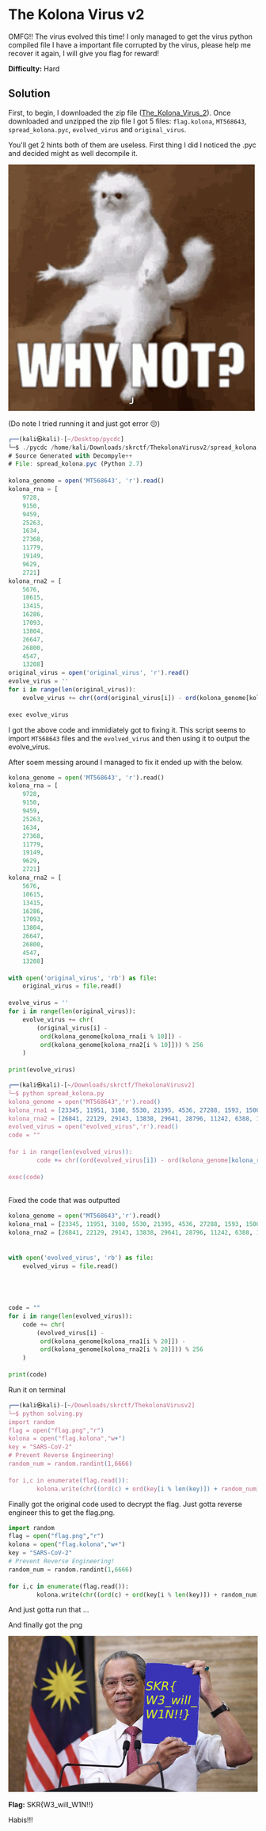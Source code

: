 # The Kolona Virus v2

OMFG!! The virus evolved this time! I only managed to get the virus python compiled file
I have a important file corrupted by the virus, please help me recover it again, I will give you flag for reward!

**Difficulty:** Hard

## Solution

First, to begin, I downloaded the zip file ([The_Kolona_Virus_2](The_Kolona_Virus_2.zip)). Once downloaded and unzipped the zip file I got 5 files: `flag.kolona`, `MT568643`, `spread_kolona.pyc`, `evolved_virus` and `original_virus`.

You'll get 2 hints both of them are useless. First thing I did I noticed the .pyc and decided might as well decompile it. 

![alt text](image.png)

(Do note I tried running it and just got error 😔)

```js                                                                          
┌──(kali㉿kali)-[~/Desktop/pycdc]
└─$ ./pycdc /home/kali/Downloads/skrctf/ThekolonaVirusv2/spread_kolona.pyc
# Source Generated with Decompyle++
# File: spread_kolona.pyc (Python 2.7)

kolona_genome = open('MT568643', 'r').read()
kolona_rna = [
    9728,
    9150,
    9459,
    25263,
    1634,
    27368,
    11779,
    19149,
    9629,
    2721]
kolona_rna2 = [
    5676,
    10615,
    13415,
    16286,
    17093,
    13804,
    26647,
    26800,
    4547,
    13208]
original_virus = open('original_virus', 'r').read()
evolve_virus = ''
for i in range(len(original_virus)):
    evolve_virus += chr((ord(original_virus[i]) - ord(kolona_genome[kolona_rna[i % 10]]) - ord(kolona_genome[kolona_rna2[i % 10]])) % 256)

exec evolve_virus
```

I got the above code and immidiately got to fixing it. This script seems to import `MT568643` files and the `evolved_virus` and then using it to output the evolve_virus.

After soem messing around I managed to fix it ended up with the below.

```python
kolona_genome = open('MT568643', 'r').read()
kolona_rna = [
    9728,
    9150,
    9459,
    25263,
    1634,
    27368,
    11779,
    19149,
    9629,
    2721]
kolona_rna2 = [
    5676,
    10615,
    13415,
    16286,
    17093,
    13804,
    26647,
    26800,
    4547,
    13208]
    
with open('original_virus', 'rb') as file:
    original_virus = file.read()

evolve_virus = ''
for i in range(len(original_virus)):
    evolve_virus += chr(
        (original_virus[i] - 
         ord(kolona_genome[kolona_rna[i % 10]]) - 
         ord(kolona_genome[kolona_rna2[i % 10]])) % 256
    )

print(evolve_virus)
```


```js
┌──(kali㉿kali)-[~/Downloads/skrctf/ThekolonaVirusv2]
└─$ python spread_kolona.py
kolona_genome = open("MT568643",'r').read()
kolona_rna1 = [23345, 11951, 3108, 5530, 21395, 4536, 27288, 1593, 15001, 3441, 21401, 16319, 3268, 24970, 25483, 26318, 3451, 19165, 23997, 9356]
kolona_rna2 = [26841, 22129, 29143, 13838, 29641, 28796, 11242, 6388, 11659, 19381, 11479, 15576, 25715, 13948, 8014, 6941, 23751, 11716, 22374, 21328]
evolved_virus = open("evolved_virus",'r').read()
code = ""

for i in range(len(evolved_virus)):
        code += chr((ord(evolved_virus[i]) - ord(kolona_genome[kolona_rna1[i % 20]]) - ord(kolona_genome[kolona_rna2[i % 20]])) % 256)

exec(code)
             
```

Fixed the code that was outputted

```py
kolona_genome = open("MT568643",'r').read()
kolona_rna1 = [23345, 11951, 3108, 5530, 21395, 4536, 27288, 1593, 15001, 3441, 21401, 16319, 3268, 24970, 25483, 26318, 3451, 19165, 23997, 9356]
kolona_rna2 = [26841, 22129, 29143, 13838, 29641, 28796, 11242, 6388, 11659, 19381, 11479, 15576, 25715, 13948, 8014, 6941, 23751, 11716, 22374, 21328]


with open('evolved_virus', 'rb') as file:
    evolved_virus = file.read()




code = ""
for i in range(len(evolved_virus)):
    code += chr(
        (evolved_virus[i] - 
         ord(kolona_genome[kolona_rna1[i % 20]]) - 
         ord(kolona_genome[kolona_rna2[i % 20]])) % 256
    )

print(code)

```

Run it on terminal

```js
┌──(kali㉿kali)-[~/Downloads/skrctf/ThekolonaVirusv2]
└─$ python solving.py 
import random
flag = open("flag.png","r")
kolona = open("flag.kolona","w+")
key = "SARS-CoV-2"
# Prevent Reverse Engineering!
random_num = random.randint(1,6666)

for i,c in enumerate(flag.read()):
        kolona.write(chr((ord(c) + ord(key[i % len(key)]) + random_num) % 256))
```

Finally got the original code used to decrypt the flag. Just gotta reverse engineer this to get the flag.png.

```py
import random
flag = open("flag.png","r")
kolona = open("flag.kolona","w+")
key = "SARS-CoV-2"
# Prevent Reverse Engineering!
random_num = random.randint(1,6666)

for i,c in enumerate(flag.read()):
        kolona.write(chr((ord(c) + ord(key[i % len(key)]) + random_num) % 256))
```

And just gotta run that ...

And finally got the png

![flag](decrypted_flag.png)




**Flag:** SKR{W3_will_W1N!!}

Habis!!!
